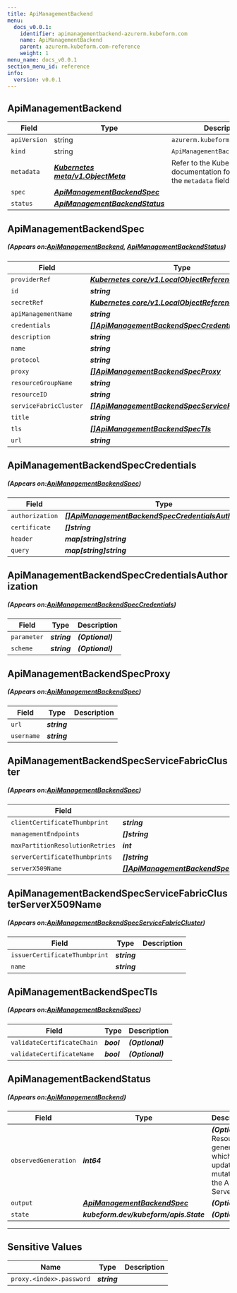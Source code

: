 ```yaml
---
title: ApiManagementBackend
menu:
  docs_v0.0.1:
    identifier: apimanagementbackend-azurerm.kubeform.com
    name: ApiManagementBackend
    parent: azurerm.kubeform.com-reference
    weight: 1
menu_name: docs_v0.0.1
section_menu_id: reference
info:
  version: v0.0.1
---
```


## ApiManagementBackend
| Field | Type | Description |
| ------ | ----- | ----------- |
| `apiVersion` | string | `azurerm.kubeform.com/v1alpha1` |
|    `kind` | string | `ApiManagementBackend` |
| `metadata` | ***[Kubernetes meta/v1.ObjectMeta](https://kubernetes.io/docs/reference/generated/kubernetes-api/v1.13/#objectmeta-v1-meta)***|Refer to the Kubernetes API documentation for the fields of the `metadata` field.|
| `spec` | ***[ApiManagementBackendSpec](#ApiManagementBackendSpec)***||
| `status` | ***[ApiManagementBackendStatus](#ApiManagementBackendStatus)***||
## ApiManagementBackendSpec
##### (Appears on:[ApiManagementBackend](#ApiManagementBackend), [ApiManagementBackendStatus](#ApiManagementBackendStatus))
| Field | Type | Description |
| ------ | ----- | ----------- |
| `providerRef` | ***[Kubernetes core/v1.LocalObjectReference](https://kubernetes.io/docs/reference/generated/kubernetes-api/v1.13/#localobjectreference-v1-core)***||
| `id` | ***string***||
| `secretRef` | ***[Kubernetes core/v1.LocalObjectReference](https://kubernetes.io/docs/reference/generated/kubernetes-api/v1.13/#localobjectreference-v1-core)***||
| `apiManagementName` | ***string***||
| `credentials` | ***[[]ApiManagementBackendSpecCredentials](#ApiManagementBackendSpecCredentials)***| ***(Optional)*** |
| `description` | ***string***| ***(Optional)*** |
| `name` | ***string***||
| `protocol` | ***string***||
| `proxy` | ***[[]ApiManagementBackendSpecProxy](#ApiManagementBackendSpecProxy)***| ***(Optional)*** |
| `resourceGroupName` | ***string***||
| `resourceID` | ***string***| ***(Optional)*** |
| `serviceFabricCluster` | ***[[]ApiManagementBackendSpecServiceFabricCluster](#ApiManagementBackendSpecServiceFabricCluster)***| ***(Optional)*** |
| `title` | ***string***| ***(Optional)*** |
| `tls` | ***[[]ApiManagementBackendSpecTls](#ApiManagementBackendSpecTls)***| ***(Optional)*** |
| `url` | ***string***||
## ApiManagementBackendSpecCredentials
##### (Appears on:[ApiManagementBackendSpec](#ApiManagementBackendSpec))
| Field | Type | Description |
| ------ | ----- | ----------- |
| `authorization` | ***[[]ApiManagementBackendSpecCredentialsAuthorization](#ApiManagementBackendSpecCredentialsAuthorization)***| ***(Optional)*** |
| `certificate` | ***[]string***| ***(Optional)*** |
| `header` | ***map[string]string***| ***(Optional)*** |
| `query` | ***map[string]string***| ***(Optional)*** |
## ApiManagementBackendSpecCredentialsAuthorization
##### (Appears on:[ApiManagementBackendSpecCredentials](#ApiManagementBackendSpecCredentials))
| Field | Type | Description |
| ------ | ----- | ----------- |
| `parameter` | ***string***| ***(Optional)*** |
| `scheme` | ***string***| ***(Optional)*** |
## ApiManagementBackendSpecProxy
##### (Appears on:[ApiManagementBackendSpec](#ApiManagementBackendSpec))
| Field | Type | Description |
| ------ | ----- | ----------- |
| `url` | ***string***||
| `username` | ***string***||
## ApiManagementBackendSpecServiceFabricCluster
##### (Appears on:[ApiManagementBackendSpec](#ApiManagementBackendSpec))
| Field | Type | Description |
| ------ | ----- | ----------- |
| `clientCertificateThumbprint` | ***string***||
| `managementEndpoints` | ***[]string***||
| `maxPartitionResolutionRetries` | ***int***||
| `serverCertificateThumbprints` | ***[]string***| ***(Optional)*** |
| `serverX509Name` | ***[[]ApiManagementBackendSpecServiceFabricClusterServerX509Name](#ApiManagementBackendSpecServiceFabricClusterServerX509Name)***| ***(Optional)*** |
## ApiManagementBackendSpecServiceFabricClusterServerX509Name
##### (Appears on:[ApiManagementBackendSpecServiceFabricCluster](#ApiManagementBackendSpecServiceFabricCluster))
| Field | Type | Description |
| ------ | ----- | ----------- |
| `issuerCertificateThumbprint` | ***string***||
| `name` | ***string***||
## ApiManagementBackendSpecTls
##### (Appears on:[ApiManagementBackendSpec](#ApiManagementBackendSpec))
| Field | Type | Description |
| ------ | ----- | ----------- |
| `validateCertificateChain` | ***bool***| ***(Optional)*** |
| `validateCertificateName` | ***bool***| ***(Optional)*** |
## ApiManagementBackendStatus
##### (Appears on:[ApiManagementBackend](#ApiManagementBackend))
| Field | Type | Description |
| ------ | ----- | ----------- |
| `observedGeneration` | ***int64***| ***(Optional)*** Resource generation, which is updated on mutation by the API Server.|
| `output` | ***[ApiManagementBackendSpec](#ApiManagementBackendSpec)***| ***(Optional)*** |
| `state` | ***kubeform.dev/kubeform/apis.State***| ***(Optional)*** |
---
## Sensitive Values
| Name | Type | Description |
|------|------|-------------|
| `proxy.<index>.password` | ***string*** ||
